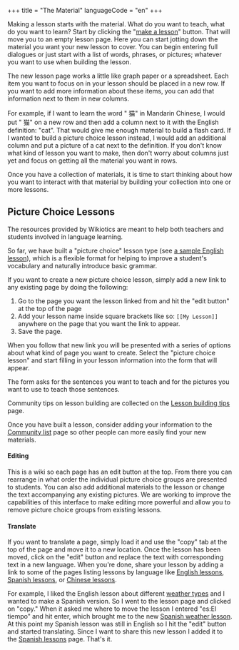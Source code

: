 +++
title = "The Material"
languageCode = "en"
+++

Making a lesson starts with the material. What do you want to teach,
what do you want to learn? Start by clicking the "[make a
lesson](/new/flashcard_deck)" button. That will move you to an empty
lesson page. Here you can start jotting down the material you want your
new lesson to cover. You can begin entering full dialogues or just start
with a list of words, phrases, or pictures; whatever you want to use
when building the lesson.

The new lesson page works a little like graph paper or a spreadsheet.
Each item you want to focus on in your lesson should be placed in a new
row. If you want to add more information about these items, you can add
that information next to them in new columns.

For example, if I want to learn the word " 猫" in Mandarin Chinese, I
would put " 猫" on a new row and then add a column next to it with the
English definition: "cat". That would give me enough material to build a
flash card. If I wanted to build a picture choice lesson instead, I
would add an additional column and put a picture of a cat next to the
definition. If you don't know what kind of lesson you want to make, then
don't worry about columns just yet and focus on getting all the material
you want in rows.

Once you have a collection of materials, it is time to start thinking
about how you want to interact with that material by building your
collection into one or more lessons.

## Picture Choice Lessons

The resources provided by Wikiotics are meant to help both teachers and
students involved in language learning.

So far, we have built a "picture choice" lesson type (see [a sample
English lesson](/en/Introduction)), which is a flexible format for
helping to improve a student's vocabulary and naturally introduce basic
grammar.

If you want to create a new picture choice lesson, simply add a new link
to any existing page by doing the following:

1.  Go to the page you want the lesson linked from and hit the "edit
    button" at the top of the page
2.  Add your lesson name inside square brackets like so: `[[My Lesson]]`
    anywhere on the page that you want the link to appear.
3.  Save the page.

When you follow that new link you will be presented with a series of
options about what kind of page you want to create. Select the "picture
choice lesson" and start filling in your lesson information into the
form that will appear.

The form asks for the sentences you want to teach and for the pictures
you want to use to teach those sentences.

Community tips on lesson building are collected on the [Lesson building
tips](/en/Lesson_building_tips) page.

Once you have built a lesson, consider adding your information to the
[Community list](/en/Community_list) page so other people can more
easily find your new materials.

#### Editing

This is a wiki so each page has an edit button at the top. From there
you can rearrange in what order the individual picture choice groups are
presented to students. You can also add additional materials to the
lesson or change the text accompanying any existing pictures. We are
working to improve the capabilities of this interface to make editing
more powerful and allow you to remove picture choice groups from
existing lessons.

#### Translate

If you want to translate a page, simply load it and use the "copy" tab
at the top of the page and move it to a new location. Once the lesson
has been moved, click on the "edit" button and replace the text with
corresponding text in a new language. When you're done, share your
lesson by adding a link to some of the pages listing lessons by language
like [English lessons](/en/English_lessons), [Spanish
lessons](/en/Spanish_lessons), or [Chinese
lessons](/en/Chinese_lessons).

For example, I liked the English lesson about different [weather
types](/en/Weather) and I wanted to make a Spanish version. So I went to
the lesson page and clicked on "copy." When it asked me where to move
the lesson I entered "es:El tiempo" and hit enter, which brought me to
the new [Spanish weather lesson](/es/El_tiempo). At this point my
Spanish lesson was still in English so I hit the "edit" button and
started translating. Since I want to share this new lesson I added it to
the [Spanish lessons](/en/Spanish_lessons) page. That's it.
